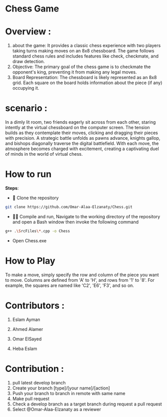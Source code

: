 # Chess Game

# Overview :

1. about the game: It provides a classic chess experience with two players taking turns making moves on an 8x8 chessboard. The game follows standard chess rules and includes features like check, checkmate, and draw detection.
2. Objective: The primary goal of the chess game is to checkmate the opponent's king, preventing it from making any legal moves.
3. Board Representation:
 The chessboard is likely represented as an 8x8 grid.
Each square on the board holds information about the piece (if any) occupying it.

# scenario :

In a dimly lit room, two friends eagerly sit across from each other, staring intently at the virtual chessboard on the computer screen. The tension builds as they contemplate their moves, clicking and dragging their pieces with precision. A strategic battle unfolds as pawns advance, knights gallop, and bishops diagonally traverse the digital battlefield. With each move, the atmosphere becomes charged with excitement, creating a captivating duel of minds in the world of virtual chess.

# How to run
**Steps**:
- 💾 Clone the repository
```bash
git clone https://github.com/Omar-Alaa-Elzanaty/Chess.git
```
- 🏃‍♂️ Compile and run, Navigate to the working directory of the repository and open a Bash window then invoke the following command
```bash
g++ .\SrcFiles\*.cpp -o Chess
```

- Open Chess.exe 

# How to Play

To make a move, simply specify the row and column of the piece you want to move. Columns are defined from 'A' to 'H', and rows from '1' to '8'. For example, the squares are named like 'C2', 'E6', 'F3', and so on.

# Contributors :

1. Eslam Ayman 

2. Ahmed Alamer

3. Omar ElSayed 

4. Heba Eslam

# Contribution :

1. pull latest develop branch
2. Create your branch [type]/[your name]/[action]
3. Push your branch to branch in remote with same name
4. Make pull request
5. Check a develop branch as a target branch during request a pull request
6. Select @Omar-Alaa-Elzanaty as a reviewer 
